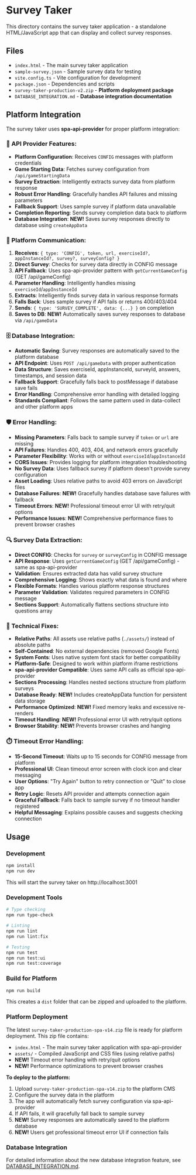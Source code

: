# Survey Taker

This directory contains the survey taker application - a standalone HTML/JavaScript app that can display and collect survey responses.

## Files

- `index.html` - The main survey taker application
- `sample-survey.json` - Sample survey data for testing
- `vite.config.ts` - Vite configuration for development
- `package.json` - Dependencies and scripts
- `survey-taker-production-v2.zip` - **Platform deployment package**
- `DATABASE_INTEGRATION.md` - **Database integration documentation**

## Platform Integration

The survey taker uses **spa-api-provider** for proper platform integration:

### **🔧 API Provider Features:**
- **Platform Configuration**: Receives `CONFIG` messages with platform credentials
- **Game Starting Data**: Fetches survey configuration from `/api/gameStartingData`
- **Survey Extraction**: Intelligently extracts survey data from platform response
- **Robust Error Handling**: Gracefully handles API failures and missing parameters
- **Fallback Support**: Uses sample survey if platform data unavailable
- **Completion Reporting**: Sends survey completion data back to platform
- **Database Integration**: **NEW!** Saves survey responses directly to database using `createAppData`

### **📡 Platform Communication:**
1. **Receives**: `{ type: 'CONFIG', token, url, exerciseId?, appInstanceId?, survey?, surveyConfig? }`
2. **Direct Survey**: Checks for survey data directly in CONFIG message
3. **API Fallback**: Uses spa-api-provider pattern with `getCurrentGameConfig` (GET /api/gameConfig)
4. **Parameter Handling**: Intelligently handles missing `exerciseId`/`appInstanceId`
5. **Extracts**: Intelligently finds survey data in various response formats
6. **Falls Back**: Uses sample survey if API fails or returns 400/403/404
7. **Sends**: `{ type: 'SURVEY_COMPLETE', data: {...} }` on completion
8. **Saves to DB**: **NEW!** Automatically saves survey responses to database via `/api/gameData`

### **🗄️ Database Integration:**
- **Automatic Saving**: Survey responses are automatically saved to the platform database
- **API Endpoint**: Uses `POST /api/gameData` with proper authentication
- **Data Structure**: Saves exerciseId, appInstanceId, surveyId, answers, timestamps, and session data
- **Fallback Support**: Gracefully falls back to postMessage if database save fails
- **Error Handling**: Comprehensive error handling with detailed logging
- **Standards Compliant**: Follows the same pattern used in data-collect and other platform apps

### **🛡️ Error Handling:**
- **Missing Parameters**: Falls back to sample survey if `token` or `url` are missing
- **API Failures**: Handles 400, 403, 404, and network errors gracefully
- **Parameter Flexibility**: Works with or without `exerciseId`/`appInstanceId`
- **CORS Issues**: Provides logging for platform integration troubleshooting
- **No Survey Data**: Uses fallback survey if platform doesn't provide survey configuration
- **Asset Loading**: Uses relative paths to avoid 403 errors on JavaScript files
- **Database Failures**: **NEW!** Gracefully handles database save failures with fallback
- **Timeout Errors**: **NEW!** Professional timeout error UI with retry/quit options
- **Performance Issues**: **NEW!** Comprehensive performance fixes to prevent browser crashes

### **🔍 Survey Data Extraction:**
- **Direct CONFIG**: Checks for `survey` or `surveyConfig` in CONFIG message
- **API Response**: Uses `getCurrentGameConfig` (GET /api/gameConfig) - same as spa-api-provider
- **Validation**: Ensures extracted data has valid survey structure
- **Comprehensive Logging**: Shows exactly what data is found and where
- **Flexible Formats**: Handles various platform response structures
- **Parameter Validation**: Validates required parameters in CONFIG message
- **Sections Support**: Automatically flattens sections structure into questions array

### **🔧 Technical Fixes:**
- **Relative Paths**: All assets use relative paths (`./assets/`) instead of absolute paths
- **Self-Contained**: No external dependencies (removed Google Fonts)
- **System Fonts**: Uses native system font stack for better compatibility
- **Platform-Safe**: Designed to work within platform iframe restrictions
- **spa-api-provider Compatible**: Uses same API calls as official spa-api-provider
- **Sections Processing**: Handles nested sections structure from platform surveys
- **Database Ready**: **NEW!** Includes createAppData function for persistent data storage
- **Performance Optimized**: **NEW!** Fixed memory leaks and excessive re-renders
- **Timeout Handling**: **NEW!** Professional error UI with retry/quit options
- **Browser Stability**: **NEW!** Prevents browser crashes and hanging

### **⏱️ Timeout Error Handling:**
- **15-Second Timeout**: Waits up to 15 seconds for CONFIG message from platform
- **Professional UI**: Clean timeout error screen with clock icon and clear messaging
- **User Options**: "Try Again" button to retry connection or "Quit" to close app
- **Retry Logic**: Resets API provider and attempts connection again
- **Graceful Fallback**: Falls back to sample survey if no timeout handler registered
- **Helpful Messaging**: Explains possible causes and suggests checking connection

## Usage

### Development
```bash
npm install
npm run dev
```

This will start the survey taker on http://localhost:3001

### Development Tools
```bash
# Type checking
npm run type-check

# Linting
npm run lint
npm run lint:fix

# Testing
npm run test
npm run test:ui
npm run test:coverage
```

### Build for Platform
```bash
npm run build
```

This creates a `dist` folder that can be zipped and uploaded to the platform.

### Platform Deployment
The latest `survey-taker-production-spa-v14.zip` file is ready for platform deployment. This zip file contains:
- `index.html` - The main survey taker application with spa-api-provider
- `assets/` - Compiled JavaScript and CSS files (using relative paths)
- **NEW!** Timeout error handling with retry/quit options
- **NEW!** Performance optimizations to prevent browser crashes

**To deploy to the platform:**
1. Upload `survey-taker-production-spa-v14.zip` to the platform CMS
2. Configure the survey data in the platform
3. The app will automatically fetch survey configuration via spa-api-provider
4. If API fails, it will gracefully fall back to sample survey
5. **NEW!** Survey responses are automatically saved to the platform database
6. **NEW!** Users get professional timeout error UI if connection fails

### Database Integration
For detailed information about the new database integration feature, see [DATABASE_INTEGRATION.md](./DATABASE_INTEGRATION.md). 